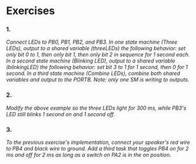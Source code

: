# Exercises

### 1. 
*Connect LEDs to PB0, PB1, PB2, and PB3. In one state machine (Three LEDs), output to a shared variable (threeLEDs) the following behavior: set only bit 0 to 1, then only bit 1, then only bit 2 in sequence for 1 second each. In a second state machine (Blinking LED), output to a shared variable (bilnkingLED) the following behavior: set bit 3 to 1 for 1 second, then 0 for 1 second. In a third state machine (Combine LEDs), combine both shared variables and output to the PORTB. Note: only one SM is writing to outputs.*

### 2. 
*Modify the above example so the three LEDs light for 300 ms, while PB3's LED still blinks 1 second on and 1 second off.*

### 3. 
*To the previous exercise's implementation, connect your speaker's red wire to PB4 and black wire to ground. Add a third task that toggles PB4 on for 2 ms and off for 2 ms as long as a switch on PA2 is in the on position.*  
